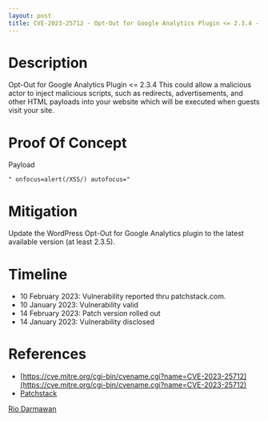 ```yaml
---
layout: post
title: CVE-2023-25712 - Opt-Out for Google Analytics Plugin <= 2.3.4 - Cross Site Scripting (XSS)
---
```


Description
============
Opt-Out for Google Analytics Plugin <= 2.3.4 This could allow a malicious actor to inject malicious scripts, such as redirects, advertisements, and other HTML payloads into your website which will be executed when guests visit your site.

Proof Of Concept
============
Payload

~~~
" onfocus=alert(/XSS/) autofocus="
~~~

Mitigation
============ 
Update the WordPress Opt-Out for Google Analytics plugin to the latest available version (at least 2.3.5).

Timeline
============ 
  * 10 February 2023: Vulnerability reported thru patchstack.com.
  * 10 January 2023: Vulnerability valid
  * 14 February 2023: Patch version rolled out
  * 14 January 2023: Vulnerability disclosed

References
============ 
  * [https://cve.mitre.org/cgi-bin/cvename.cgi?name=CVE-2023-25712](https://cve.mitre.org/cgi-bin/cvename.cgi?name=CVE-2023-25712)
  * [Patchstack](https://patchstack.com/database/vulnerability/google-analytics-opt-out/wordpress-opt-out-for-google-analytics-plugin-2-3-4-cross-site-scripting-xss-vulnerability)



[Rio Darmawan](https://patchstack.com/database/researcher/0f0ce3de-fbab-4348-9729-a5ef92c74b3e)

